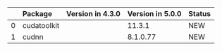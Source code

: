 <!-- markdown-link-check-disable -->

|    | Package     | Version in 4.3.0   | Version in 5.0.0   | Status   |
|---:|:------------|:-------------------|:-------------------|:---------|
|  0 | cudatoolkit |                    | 11.3.1             | NEW      |
|  1 | cudnn       |                    | 8.1.0.77           | NEW      |
